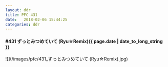 ```yaml
---
layout: ddr
title: PFC 431
date:   2018-02-06 15:44:25
categories: ddr
---
```


#### **#431** ずっとみつめていて (Ryu☆Remix)<span class="pull-right">{{ page.date | date_to_long_string }}</span>
![](/images/pfc/431_ずっとみつめていて (Ryu☆Remix).jpg)
